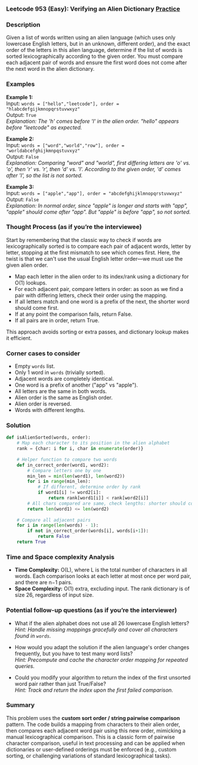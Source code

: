 ### Leetcode 953 (Easy): Verifying an Alien Dictionary [Practice](https://leetcode.com/problems/verifying-an-alien-dictionary)

### Description  
Given a list of words written using an alien language (which uses only lowercase English letters, but in an unknown, different order), and the exact order of the letters in this alien language, determine if the list of words is sorted lexicographically according to the given order. You must compare each adjacent pair of words and ensure the first word does not come after the next word in the alien dictionary.

### Examples  

**Example 1:**  
Input: `words = ["hello","leetcode"], order = "hlabcdefgijkmnopqrstuvwxyz"`  
Output: `True`  
*Explanation: The 'h' comes before 'l' in the alien order. "hello" appears before "leetcode" as expected.*

**Example 2:**  
Input: `words = ["word","world","row"], order = "worldabcefghijkmnpqstuvxyz"`  
Output: `False`  
*Explanation: Comparing "word" and "world", first differing letters are 'o' vs. 'o', then 'r' vs. 'r', then 'd' vs. 'l'. According to the given order, 'd' comes after 'l', so the list is not sorted.*

**Example 3:**  
Input: `words = ["apple","app"], order = "abcdefghijklmnopqrstuvwxyz"`  
Output: `False`  
*Explanation: In normal order, since "apple" is longer and starts with "app", "apple" should come after "app". But "apple" is before "app", so not sorted.*


### Thought Process (as if you’re the interviewee)  
Start by remembering that the classic way to check if words are lexicographically sorted is to compare each pair of adjacent words, letter by letter, stopping at the first mismatch to see which comes first. Here, the twist is that we can't use the usual English letter order—we must use the given alien order.

- Map each letter in the alien order to its index/rank using a dictionary for O(1) lookups.
- For each adjacent pair, compare letters in order: as soon as we find a pair with differing letters, check their order using the mapping.
- If all letters match and one word is a prefix of the next, the shorter word should come first.
- If at any point the comparison fails, return False.
- If all pairs are in order, return True.

This approach avoids sorting or extra passes, and dictionary lookup makes it efficient.

### Corner cases to consider  
- Empty `words` list.
- Only 1 word in `words` (trivially sorted).
- Adjacent words are completely identical.
- One word is a prefix of another ("app" vs "apple").
- All letters are the same in both words.
- Alien order is the same as English order.
- Alien order is reversed.
- Words with different lengths.

### Solution

```python
def isAlienSorted(words, order):
    # Map each character to its position in the alien alphabet
    rank = {char: i for i, char in enumerate(order)}
    
    # Helper function to compare two words
    def in_correct_order(word1, word2):
        # Compare letters one by one
        min_len = min(len(word1), len(word2))
        for i in range(min_len):
            # If different, determine order by rank
            if word1[i] != word2[i]:
                return rank[word1[i]] < rank[word2[i]]
        # All chars compared are same, check lengths: shorter should come first
        return len(word1) <= len(word2)
    
    # Compare all adjacent pairs
    for i in range(len(words) - 1):
        if not in_correct_order(words[i], words[i+1]):
            return False
    return True
```

### Time and Space complexity Analysis  

- **Time Complexity:** O(L), where L is the total number of characters in all words. Each comparison looks at each letter at most once per word pair, and there are n−1 pairs.
- **Space Complexity:** O(1) extra, excluding input. The rank dictionary is of size 26, regardless of input size.

### Potential follow-up questions (as if you’re the interviewer)  

- What if the alien alphabet does not use all 26 lowercase English letters?  
  *Hint: Handle missing mappings gracefully and cover all characters found in `words`.*

- How would you adapt the solution if the alien language's order changes frequently, but you have to test many word lists?  
  *Hint: Precompute and cache the character order mapping for repeated queries.*

- Could you modify your algorithm to return the index of the first unsorted word pair rather than just True/False?  
  *Hint: Track and return the index upon the first failed comparison.*

### Summary
This problem uses the **custom sort order / string pairwise comparison** pattern. The code builds a mapping from characters to their alien order, then compares each adjacent word pair using this new order, mimicking a manual lexicographical comparison. This is a classic form of pairwise character comparison, useful in text processing and can be applied when dictionaries or user-defined orderings must be enforced (e.g., custom sorting, or challenging variations of standard lexicographical tasks).